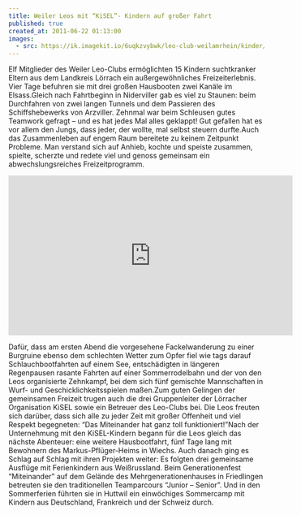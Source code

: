 ```yaml
---
title: Weiler Leos mit “KiSEL”- Kindern auf großer Fahrt
published: true
created_at: 2011-06-22 01:13:00
images:
  - src: https://ik.imagekit.io/6uqkzvybwk/leo-club-weilamrhein/kinder/03-01.jpg
---
```


Elf Mitglieder des Weiler Leo-Clubs ermöglichten 15 Kindern suchtkranker Eltern aus dem Landkreis Lörrach ein außergewöhnliches Freizeiterlebnis. Vier Tage befuhren sie mit drei großen Hausbooten zwei Kanäle im Elsass.Gleich nach Fahrtbeginn in Niderviller gab es viel zu Staunen: beim Durchfahren von zwei langen Tunnels und dem Passieren des Schiffshebewerks von Arzviller. Zehnmal war beim Schleusen gutes Teamwork gefragt – und es hat jedes Mal alles geklappt! Gut gefallen hat es vor allem den Jungs, dass jeder, der wollte, mal selbst steuern durfte.Auch das Zusammenleben auf engem Raum bereitete zu keinem Zeitpunkt Probleme. Man verstand sich auf Anhieb, kochte und speiste zusammen, spielte, scherzte und redete viel und genoss gemeinsam ein abwechslungsreiches Freizeitprogramm.

<iframe
  width="560"
  height="315"
  src="https://www.youtube-nocookie.com/embed/RlyMJ0Cfe2M"
  title="Video zur Hausbootfahrt"
  frameborder="0"
  allow="accelerometer; autoplay; clipboard-write; encrypted-media; gyroscope; picture-in-picture"
  allowfullscreen
></iframe>

Dafür, dass am ersten Abend die vorgesehene Fackelwanderung zu einer Burgruine ebenso dem schlechten Wetter zum Opfer fiel wie tags darauf Schlauchbootfahrten auf einem See, entschädigten in längeren Regenpausen rasante Fahrten auf einer Sommerrodelbahn und der von den Leos organisierte Zehnkampf, bei dem sich fünf gemischte Mannschaften in Wurf- und Geschicklichkeitsspielen maßen.Zum guten Gelingen der gemeinsamen Freizeit trugen auch die drei Gruppenleiter der Lörracher Organisation KiSEL sowie ein Betreuer des Leo-Clubs bei. Die Leos freuten sich darüber, dass sich alle zu jeder Zeit mit großer Offenheit und viel Respekt begegneten: “Das Miteinander hat ganz toll funktioniert!”Nach der Unternehmung mit den KiSEL-Kindern begann für die Leos gleich das nächste Abenteuer: eine weitere Hausbootfahrt, fünf Tage lang mit Bewohnern des Markus-Pflüger-Heims in Wiechs. Auch danach ging es Schlag auf Schlag mit ihren Projekten weiter: Es folgten drei gemeinsame Ausflüge mit Ferienkindern aus Weißrussland. Beim Generationenfest “Miteinander” auf dem Gelände des Mehrgenerationenhauses in Friedlingen betreuten sie den traditionellen Teamparcours “Junior – Senior”. Und in den Sommerferien führten sie in Huttwil ein einwöchiges Sommercamp mit Kindern aus Deutschland, Frankreich und der Schweiz durch.
